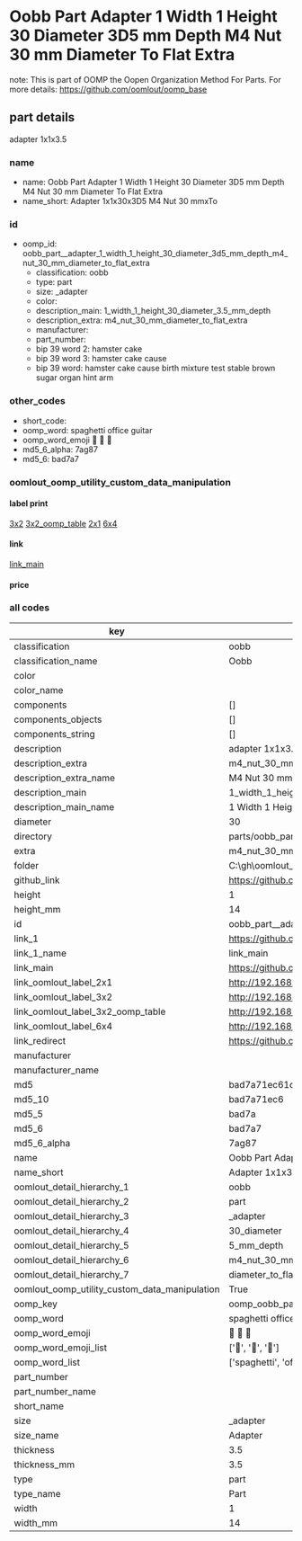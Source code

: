 # Oobb Part  Adapter 1 Width 1 Height 30 Diameter 3D5 mm Depth M4 Nut 30 mm Diameter To Flat Extra  

note: This is part of OOMP the Oopen Organization Method For Parts. For more details: https://github.com/oomlout/oomp_base

##  part details
  



 adapter 1x1x3.5



### name
* name: Oobb Part  Adapter 1 Width 1 Height 30 Diameter 3D5 mm Depth M4 Nut 30 mm Diameter To Flat Extra
* name_short: Adapter 1x1x30x3D5 M4 Nut 30 mmxTo
### id
* oomp_id: oobb_part__adapter_1_width_1_height_30_diameter_3d5_mm_depth_m4_nut_30_mm_diameter_to_flat_extra
  * classification: oobb
  * type: part
  * size: _adapter
  * color: 
  * description_main: 1_width_1_height_30_diameter_3.5_mm_depth
  * description_extra: m4_nut_30_mm_diameter_to_flat_extra
  * manufacturer: 
  * part_number: 
  * bip 39 word 2: hamster cake
  * bip 39 word 3: hamster cake cause
  * bip 39 word: hamster cake cause birth mixture test stable brown sugar organ hint arm

### other_codes
* short_code: 
* oomp_word: spaghetti office guitar
* oomp_word_emoji :spaghetti: :office: :guitar:
* md5_6_alpha: 7ag87
* md5_6: bad7a7






### oomlout_oomp_utility_custom_data_manipulation
#### label print
[3x2](http://192.168.1.245:1112/?label=oomp%207ag87)
[3x2_oomp_table](http://192.168.1.108:1112/?label=oomp%207ag87)
[2x1](http://192.168.1.242:1112/?label=oomp%207ag87)
[6x4](http://192.168.1.55:1112/?label=oomp%207ag87)    

#### link

[link_main](https://github.com/oomlout/oomlout_oobb_version_4_generated_parts/tree/main/navigation_oomp/oobb/part/_adapter/1_width_1_height_30_diameter_3.5_mm_depth/m4_nut_30_mm_diameter_to_flat_extra/part)                              

#### price







### all codes 
| key | value |  
| --- | --- |  
| classification | oobb |  
| classification_name | Oobb |  
| color |  |  
| color_name |  |  
| components | [] |  
| components_objects | [] |  
| components_string | [] |  
| description |  adapter 1x1x3.5 |  
| description_extra | m4_nut_30_mm_diameter_to_flat_extra |  
| description_extra_name | M4 Nut 30 mm Diameter To Flat Extra |  
| description_main | 1_width_1_height_30_diameter_3.5_mm_depth |  
| description_main_name | 1 Width 1 Height 30 Diameter 3.5 mm Depth |  
| diameter | 30 |  
| directory | parts/oobb_part__adapter_1_width_1_height_30_diameter_3d5_mm_depth_m4_nut_30_mm_diameter_to_flat_extra |  
| extra | m4_nut_30_mm_diameter_to_flat |  
| folder | C:\gh\oomlout_oobb_version_4_generated_parts\parts\oobb_part__adapter_1_width_1_height_30_diameter_3d5_mm_depth_m4_nut_30_mm_diameter_to_flat_extra |  
| github_link | https://github.com/oomlout/oomlout_oomp_part_src/tree/main/parts/oobb_part__adapter_1_width_1_height_30_diameter_3d5_mm_depth_m4_nut_30_mm_diameter_to_flat_extra |  
| height | 1 |  
| height_mm | 14 |  
| id | oobb_part__adapter_1_width_1_height_30_diameter_3d5_mm_depth_m4_nut_30_mm_diameter_to_flat_extra |  
| link_1 | https://github.com/oomlout/oomlout_oobb_version_4_generated_parts/tree/main/navigation_oomp/oobb/part/_adapter/1_width_1_height_30_diameter_3.5_mm_depth/m4_nut_30_mm_diameter_to_flat_extra/part |  
| link_1_name | link_main |  
| link_main | https://github.com/oomlout/oomlout_oobb_version_4_generated_parts/tree/main/navigation_oomp/oobb/part/_adapter/1_width_1_height_30_diameter_3.5_mm_depth/m4_nut_30_mm_diameter_to_flat_extra/part |  
| link_oomlout_label_2x1 | http://192.168.1.242:1112/?label=oomp%207ag87 |  
| link_oomlout_label_3x2 | http://192.168.1.245:1112/?label=oomp%207ag87 |  
| link_oomlout_label_3x2_oomp_table | http://192.168.1.108:1112/?label=oomp%207ag87 |  
| link_oomlout_label_6x4 | http://192.168.1.55:1112/?label=oomp%207ag87 |  
| link_redirect | https://github.com/oomlout/oomlout_oobb_version_4_generated_parts/tree/main/parts/oobb__adapter_01_01_30_3d5_ex_m4_nut_30_mm_diameter_to_flat |  
| manufacturer |  |  
| manufacturer_name |  |  
| md5 | bad7a71ec61d1a7b7e47216a49081345 |  
| md5_10 | bad7a71ec6 |  
| md5_5 | bad7a |  
| md5_6 | bad7a7 |  
| md5_6_alpha | 7ag87 |  
| name | Oobb Part  Adapter 1 Width 1 Height 30 Diameter 3D5 mm Depth M4 Nut 30 mm Diameter To Flat Extra |  
| name_short | Adapter 1x1x30x3D5 M4 Nut 30 mmxTo |  
| oomlout_detail_hierarchy_1 | oobb |  
| oomlout_detail_hierarchy_2 | part |  
| oomlout_detail_hierarchy_3 | _adapter |  
| oomlout_detail_hierarchy_4 | 30_diameter |  
| oomlout_detail_hierarchy_5 | 5_mm_depth |  
| oomlout_detail_hierarchy_6 | m4_nut_30_mm |  
| oomlout_detail_hierarchy_7 | diameter_to_flat_extra |  
| oomlout_oomp_utility_custom_data_manipulation | True |  
| oomp_key | oomp_oobb_part__adapter_1_width_1_height_30_diameter_3d5_mm_depth_m4_nut_30_mm_diameter_to_flat_extra |  
| oomp_word | spaghetti office guitar |  
| oomp_word_emoji | :spaghetti: :office: :guitar: |  
| oomp_word_emoji_list | [':spaghetti:', ':office:', ':guitar:'] |  
| oomp_word_list | ['spaghetti', 'office', 'guitar'] |  
| part_number |  |  
| part_number_name |  |  
| short_name |  |  
| size | _adapter |  
| size_name |  Adapter |  
| thickness | 3.5 |  
| thickness_mm | 3.5 |  
| type | part |  
| type_name | Part |  
| width | 1 |  
| width_mm | 14 |  
